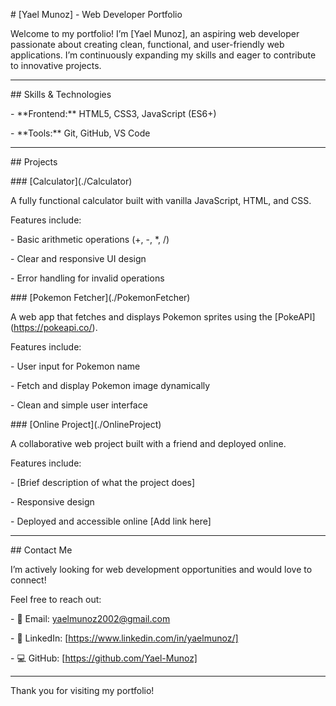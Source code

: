 \# \[Yael Munoz] - Web Developer Portfolio



Welcome to my portfolio! I’m \[Yael Munoz], an aspiring web developer passionate about creating clean, functional, and user-friendly web applications. I’m continuously expanding my skills and eager to contribute to innovative projects.



---



\## Skills \& Technologies



\- \*\*Frontend:\*\* HTML5, CSS3, JavaScript (ES6+)

\- \*\*Tools:\*\* Git, GitHub, VS Code



---



\## Projects



\### \[Calculator](./Calculator)

A fully functional calculator built with vanilla JavaScript, HTML, and CSS.

Features include:

\- Basic arithmetic operations (+, -, \*, /)

\- Clear and responsive UI design

\- Error handling for invalid operations



\### \[Pokemon Fetcher](./PokemonFetcher)

A web app that fetches and displays Pokemon sprites using the \[PokeAPI](https://pokeapi.co/).

Features include:

\- User input for Pokemon name

\- Fetch and display Pokemon image dynamically

\- Clean and simple user interface



\### \[Online Project](./OnlineProject)

A collaborative web project built with a friend and deployed online.

Features include:

\- \[Brief description of what the project does]

\- Responsive design

\- Deployed and accessible online \[Add link here]



---



\## Contact Me



I’m actively looking for web development opportunities and would love to connect!

Feel free to reach out:



\- 📧 Email: yaelmunoz2002@gmail.com

\- 🔗 LinkedIn: \[https://www.linkedin.com/in/yaelmunoz/]

\- 💻 GitHub: \[https://github.com/Yael-Munoz]



---



Thank you for visiting my portfolio!



